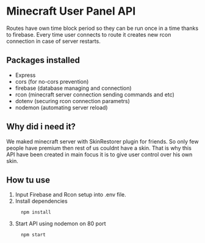 # Minecraft User Panel API

  Routes have own time block period so they can be run once in a time thanks to firebase. Every time user connects to route it creates new rcon connection in case of server restarts.

## Packages installed
  - Express
  - cors (for no-cors prevention)
  - firebase (database managing and connection)
  - rcon (minecraft server connection sending commands and etc)
  - dotenv (securing rcon connection parametrs)
  - nodemon (automating server reload)

## Why did i need it?

 We maked minecraft server with SkinRestorer plugin for friends. So only few people have premium then rest of us couldnt have a skin. That is why this API have been created in main focus it is to give user control over his own skin.

## How tu use
1. Input Firebase and Rcon setup into .env file.
1. Install dependencies
    ````console
      npm install
    ````
1. Start API using nodemon on 80 port
    ````console
      npm start
    ````